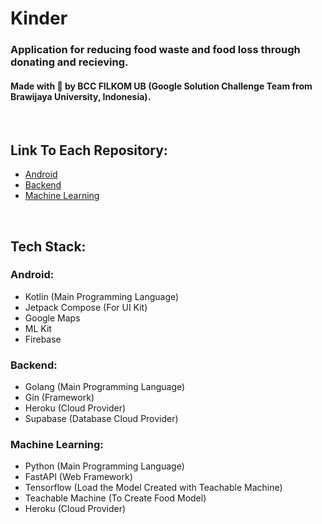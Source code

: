 # Kinder

### Application for reducing food waste and food loss through donating and recieving. 

#### Made with 🖤 by BCC FILKOM UB (Google Solution Challenge Team from Brawijaya University, Indonesia).
<br/>

## Link To Each Repository:
- [Android](./Android)
- [Backend](./Backend)
- [Machine Learning](./Machine%20Learning)
<br/>

## Tech Stack:

### Android:
- Kotlin (Main Programming Language)
- Jetpack Compose (For UI Kit)
- Google Maps
- ML Kit
- Firebase

### Backend:
- Golang (Main Programming Language)
- Gin (Framework)
- Heroku (Cloud Provider)
- Supabase (Database Cloud Provider)

### Machine Learning:
- Python (Main Programming Language)
- FastAPI (Web Framework)
- Tensorflow (Load the Model Created with Teachable Machine)
- Teachable Machine (To Create Food Model)
- Heroku (Cloud Provider)
